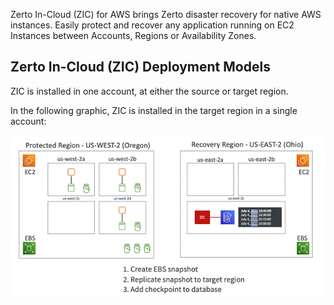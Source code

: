 Zerto In-Cloud (ZIC) for AWS brings Zerto disaster recovery for native AWS instances. Easily protect and recover any application running on EC2 Instances between Accounts, Regions or Availability Zones.

## Zerto In-Cloud (ZIC) Deployment Models

ZIC is installed in one account, at either the source or target region.

In the following graphic, ZIC is installed in the target region in a single account:

![Deployment](Images/ZIC_deployment_1.png?raw=true)
